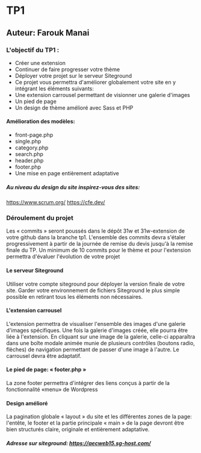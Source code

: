 # TP1
## Auteur: Farouk Manai
### L'objectif du TP1 :
- Créer une extension
- Continuer de faire progresser votre thème
- Déployer votre projet sur le serveur Siteground
- Ce projet vous permettra d'améliorer globalement votre site en y intégrant les éléments suivants:
- Une extension carrousel permettant de visionner une galerie d'images
- Un pied de page
- Un design de thème amélioré avec Sass et PHP

#### Amélioration des modèles:
- front-page.php
- single.php
- category.php
- search.php
- header.php
- footer.php
- Une mise en page entièrement adaptative

##### Au niveau du design du site inspirez-vous des sites:
https://www.scrum.org/
https://cfe.dev/


### Déroulement du projet

Les « commits » seront poussés dans le dépôt 31w et 31w-extension de votre github dans la branche tp1. L'ensemble des commits devra s'étaler progressivement à partir de la journée de remise du devis jusqu'à la remise finale du TP. Un minimum de 10 commits pour le thème et pour l'extension permettra d'évaluer l'évolution de votre projet

#### Le serveur Siteground
Utiliser votre compte siteground pour déployer la version finale de votre site. Garder votre environnement de fichiers Siteground le plus simple possible en retirant tous les éléments non nécessaires.

#### L'extension carrousel
L'extension permettra de visualiser l'ensemble des images d'une galerie d'images spécifiques. Une fois la galerie d'images créée, elle pourra être liée à l'extension. En cliquant sur une image de la galerie, celle-ci apparaîtra dans une boîte modale animée munie de plusieurs contrôles (boutons radio, flèches) de navigation permettant de passer d'une image à l'autre. Le carrousel devra être adaptatif.

#### Le pied de page: « footer.php »
La zone footer permettra d'intégrer des liens conçus à partir de la fonctionnalité «menu» de Wordpress

#### Design amélioré
La pagination globale « layout » du site et les différentes zones de la page: l'entête, le footer et la partie principale « main » de la page devront être bien structurés claire, originale et entièrement adaptative.





##### Adresse sur siteground: https://aecweb15.sg-host.com/
